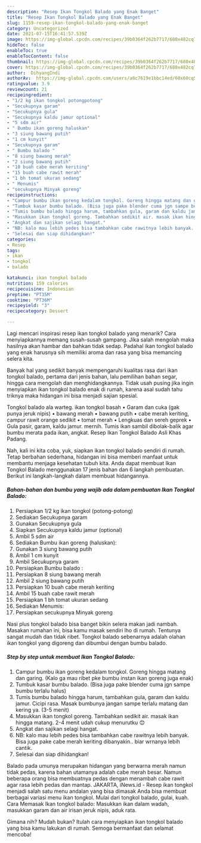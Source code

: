 ```yaml
---
description: "Resep Ikan Tongkol Balado yang Enak Banget"
title: "Resep Ikan Tongkol Balado yang Enak Banget"
slug: 1159-resep-ikan-tongkol-balado-yang-enak-banget
category: Uncategorized
date: 2021-07-15T16:41:57.539Z
image: https://img-global.cpcdn.com/recipes/39b0364f262b7717/680x482cq70/ikan-tongkol-balado-foto-resep-utama.jpg
hideToc: false
enableToc: true
enableTocContent: false
thumbnail: https://img-global.cpcdn.com/recipes/39b0364f262b7717/680x482cq70/ikan-tongkol-balado-foto-resep-utama.jpg
cover: https://img-global.cpcdn.com/recipes/39b0364f262b7717/680x482cq70/ikan-tongkol-balado-foto-resep-utama.jpg
author:  DihyangIndi
authorAv:  https://img-global.cpcdn.com/users/a0c7619e1bbc14ed/60x60cq50/avatar.jpg
ratingvalue: 3.9
reviewcount: 21
recipeingredient:
- "1/2 kg ikan tongkol potongpotong"
- "Secukupnya garam"
- "Secukupnya gula"
- "Secukupnya kaldu jamur optional"
- "5 sdm air"
- " Bumbu ikan goreng haluskan"
- "3 siung bawang putih"
- "1 cm kunyit"
- "Secukupnya garam"
- " Bumbu balado "
- "8 siung bawang merah"
- "2 siung bawang putih"
- "10 buah cabe merah keriting"
- "15 buah cabe rawit merah"
- "1 bh tomat ukuran sedang"
- " Menumis"
- "secukupnya Minyak goreng"
recipeinstructions:
- "Campur bumbu ikan goreng kedalam tongkol. Goreng hingga matang dan garing. (Kalo ga mau ribet pke bumbu instan ikan goreng juga enak)"
- "Tumbuk kasar bumbu balado. (Bisa juga pake blender cuma jgn sampe bumbu terlalu halus)"
- "Tumis bumbu balado hingga harum, tambahkan gula, garam dan kaldu jamur. Cicipi rasa. Masak bumbunya jangan sampe terlalu matang dan kering ya. (3-5 menit)"
- "Masukkan ikan tongkol goreng. Tambahkan sedikit air. masak ikan hingga matang. 2-4 menit udah cukup menurutku 😊"
- "Angkat dan sajikan selagi hangat."
- "NB: kalo mau lebih pedes bisa tambahkan cabe rawitnya lebih banyak. Bisa juga pake cabe merah keriting dibanyakin.. biar wrnanya lebih cantik."
- "Selesai dan siap dihidangkan!"
categories:
- Resep
tags:
- ikan
- tongkol
- balado

katakunci: ikan tongkol balado 
nutrition: 159 calories
recipecuisine: Indonesian
preptime: "PT35M"
cooktime: "PT36M"
recipeyield: "3"
recipecategory: Dessert

---
```



Lagi mencari inspirasi resep ikan tongkol balado yang menarik? Cara menyiapkannya memang susah-susah gampang. Jika salah mengolah maka hasilnya akan hambar dan bahkan tidak sedap. Padahal ikan tongkol balado yang enak harusnya sih memiliki aroma dan rasa yang bisa memancing selera kita.


Banyak hal yang sedikit banyak mempengaruhi kualitas rasa dari ikan tongkol balado, pertama dari jenis bahan, lalu pemilihan bahan segar, hingga cara mengolah dan menghidangkannya. Tidak usah pusing jika ingin menyiapkan ikan tongkol balado enak di rumah, karena asal sudah tahu triknya maka hidangan ini bisa menjadi sajian spesial.

Tongkol balado ala warteg. ikan tongkol basah • Garam dan cuka (gak punya jeruk nipis) • bawang merah • bawang putih • cabe merah keriting, campur rawit orange sedikit • tomat merah • Lengkuas dan sereh geprek • Gula pasir, garam, kaldu jamur. mernih. Tumis ikan sambil dibolak-balik agar bumbu merata pada ikan, angkat. Resep Ikan Tongkol Balado Asli Khas Padang.


Nah, kali ini kita coba, yuk, siapkan ikan tongkol balado sendiri di rumah. Tetap berbahan sederhana, hidangan ini bisa memberi manfaat untuk membantu menjaga kesehatan tubuh kita. Anda dapat membuat Ikan Tongkol Balado menggunakan 17 jenis bahan dan 6 langkah pembuatan. Berikut ini langkah-langkah dalam membuat hidangannya.

<!--inarticleads1-->

##### Bahan-bahan dan bumbu yang wajib ada dalam pembuatan Ikan Tongkol Balado:

1. Persiapkan 1/2 kg ikan tongkol (potong-potong)
1. Sediakan Secukupnya garam
1. Gunakan Secukupnya gula
1. Siapkan Secukupnya kaldu jamur (optional)
1. Ambil 5 sdm air
1. Sediakan  Bumbu ikan goreng (haluskan):
1. Gunakan 3 siung bawang putih
1. Ambil 1 cm kunyit
1. Ambil Secukupnya garam
1. Persiapkan  Bumbu balado :
1. Persiapkan 8 siung bawang merah
1. Ambil 2 siung bawang putih
1. Persiapkan 10 buah cabe merah keriting
1. Ambil 15 buah cabe rawit merah
1. Persiapkan 1 bh tomat ukuran sedang
1. Sediakan  Menumis:
1. Persiapkan secukupnya Minyak goreng


Nasi plus tongkol balado bisa banget bikin selera makan jadi nambah. Masakan rumahan ini, bisa kamu masak sendiri lho di rumah. Tentunya sangat mudah dan tidak ribet. Tongkol balado sebenarnya adalah olahan ikan tongkol yang digoreng dan dibumbui dengan bumbu balado. 

<!--inarticleads2-->

##### Step by step untuk membuat Ikan Tongkol Balado:

1. Campur bumbu ikan goreng kedalam tongkol. Goreng hingga matang dan garing. (Kalo ga mau ribet pke bumbu instan ikan goreng juga enak)
1. Tumbuk kasar bumbu balado. (Bisa juga pake blender cuma jgn sampe bumbu terlalu halus)
1. Tumis bumbu balado hingga harum, tambahkan gula, garam dan kaldu jamur. Cicipi rasa. Masak bumbunya jangan sampe terlalu matang dan kering ya. (3-5 menit)
1. Masukkan ikan tongkol goreng. Tambahkan sedikit air. masak ikan hingga matang. 2-4 menit udah cukup menurutku 😊
1. Angkat dan sajikan selagi hangat.
1. NB: kalo mau lebih pedes bisa tambahkan cabe rawitnya lebih banyak. Bisa juga pake cabe merah keriting dibanyakin.. biar wrnanya lebih cantik.
1. Selesai dan siap dihidangkan!

Balado pada umunya merupakan hidangan yang berwarna merah namun tidak pedas, karena bahan utamanya adalah cabe merah besar. Namun beberapa orang bisa membuatnya pedas dengan menambah cabe rawit agar rasa lebih pedas dan mantap. JAKARTA, iNews.id - Resep ikan tongkol menjadi salah satu menu andalan yang bisa dimasak Anda bisa membuat berbagai variasi menu ikan tongkol. Mulai dari tongkol balado, gulai, kuah. Cara Memasak Ikan tongkol balado: Masukkan ikan dalam wadah, masukkan garam dan air irisan jeruk nipis, aduk rata. 

Gimana nih? Mudah bukan? Itulah cara menyiapkan ikan tongkol balado yang bisa kamu lakukan di rumah. Semoga bermanfaat dan selamat mencoba!
